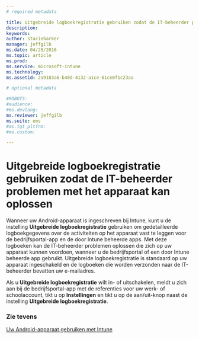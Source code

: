 ```yaml
---
# required metadata

title: Uitgebreide logboekregistratie gebruiken zodat de IT-beheerder problemen met het apparaat kan oplossen | Microsoft Intune
description:
keywords:
author: staciebarker
manager: jeffgilb
ms.date: 04/28/2016
ms.topic: article
ms.prod:
ms.service: microsoft-intune
ms.technology:
ms.assetid: 2a9183a6-b40d-4132-a1ce-61ce0f1c23aa

# optional metadata

#ROBOTS:
#audience:
#ms.devlang:
ms.reviewer: jeffgilb
ms.suite: ems
#ms.tgt_pltfrm:
#ms.custom:

---
```



# Uitgebreide logboekregistratie gebruiken zodat de IT-beheerder problemen met het apparaat kan oplossen

Wanneer uw Android-apparaat is ingeschreven bij Intune, kunt u de instelling **Uitgebreide logboekregistratie** gebruiken om gedetailleerde logboekgegevens over de activiteiten op het apparaat vast te leggen voor de bedrijfsportal-app en de door Intune beheerde apps. Met deze logboeken kan de IT-beheerder problemen oplossen die zich op uw apparaat kunnen voordoen, wanneer u de bedrijfsportal of een door Intune beheerde app gebruikt. Uitgebreide logboekregistratie is standaard op uw apparaat ingeschakeld en de logboeken die worden verzonden naar de IT-beheerder bevatten uw e-mailadres.

Als u **Uitgebreide logboekregistratie** wilt in- of uitschakelen, meldt u zich aan bij de bedrijfsportal-app met de referenties voor uw werk- of schoolaccount, tikt u op **Instellingen** en tikt u op de aan/uit-knop naast de instelling **Uitgebreide logboekregistratie**.

### Zie tevens
[Uw Android-apparaat gebruiken met Intune](using-your-android-device-with-intune.md)

<!--HONumber=May16_HO1-->


